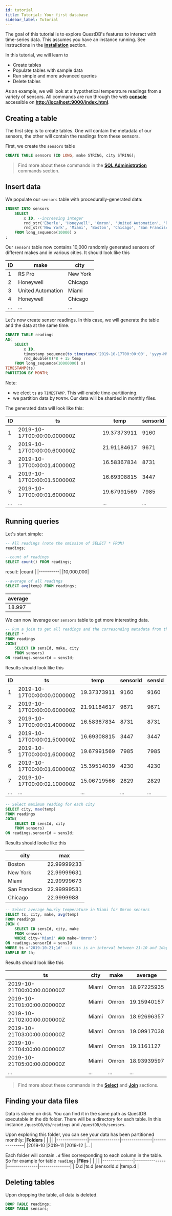 ```yaml
---
id: tutorial
title: Tutorial: Your first database
sidebar_label: Tutorial
---
```


The goal of this tutorial is to explore QuestDB's features to interact with time-series data.
This assumes you have an instance running. See instructions in the **[installation](setupmenu.md)** section.

In this tutorial, we will learn to
- Create tables 
- Populate tables with sample data
- Run simple and more advanced queries
- Delete tables

As an example, we will look at a hypothetical temperature readings from a variety of sensors. 
All commands are run through the web **[console](console.md)** accessible on 
**[http://localhost:9000/index.html](http://localhost:9000/index.html)**.

## Creating a table

The first step is to create tables. One will contain the metadata of our sensors, the other will contain
 the readings from these sensors.

First, we create the `sensors` table
```sql
CREATE TABLE sensors (ID LONG, make STRING, city STRING);
```

>Find more about these commands in the **[SQL Administration](tableadmin.md)** commands section.

## Insert data
We populate our `sensors` table with procedurally-generated data:
```sql
INSERT INTO sensors
    SELECT 
        x ID, --increasing integer
        rnd_str('Eberle', 'Honeywell', 'Omron', 'United Automation', 'RS Pro') make, 
        rnd_str('New York', 'Miami', 'Boston', 'Chicago', 'San Francisco') city
    FROM long_sequence(10000) x
;
```

Our `sensors` table now contains 10,000 randomly generated sensors of different makes and in various cities.
It should look like this

|ID     | make              | city
|----   |-----              |-----
|1      | RS Pro            | New York 
|2      | Honeywell         | Chicago 
|3      | United Automation | Miami
|4      | Honeywell         | Chicago 
|...    | ...               | ...    

Let's now create sensor readings. In this case, we will generate the table and the data at
the same time. 

```sql
CREATE TABLE readings 
AS(
    SELECT
        x ID,
        timestamp_sequence(to_timestamp('2019-10-17T00:00:00', 'yyyy-MM-ddTHH:mm:ss'), rnd_long(1,10,2) * 100000L) ts,
        rnd_double(0)*8 + 15 temp
    FROM long_sequence(10000000) x)
TIMESTAMP(ts) 
PARTITION BY MONTH;
```

Note:
- we elect `ts` as `TIMESTAMP`. This will enable time-partitioning.
- we partition data by `MONTH`. Our data will be sharded in monthly files.

The generated data will look like this:

|ID	    |ts	                            |temp	        |sensorId
|-------|-------------------------------|---------------|---------
|1	    |2019-10-17T00:00:00.000000Z	|19.37373911	|9160
|2	    |2019-10-17T00:00:00.600000Z	|21.91184617	|9671
|3	    |2019-10-17T00:00:01.400000Z	|16.58367834	|8731
|4	    |2019-10-17T00:00:01.500000Z	|16.69308815	|3447
|5	    |2019-10-17T00:00:01.600000Z	|19.67991569	|7985
|...    |...           	                |...	        |...

## Running queries

Let's start simple:
```sql
-- All readings (note the omission of SELECT * FROM)
readings;
```

```sql
--count of readings
SELECT count() FROM readings;
```
result:
|count     |
|----------|
|10,000,000|

```sql
--average of all readings
SELECT avg(temp) FROM readings;
```
|average   |
|----------|
|18.997    |


We can now leverage our `sensors` table to get more interesting data.
```sql
-- Run a join to get all readings and the corresonding metadata from the sensors table
SELECT * 
FROM readings 
JOIN(
    SELECT ID sensId, make, city 
    FROM sensors) 
ON readings.sensorId = sensId;
```

Results should look like this

|ID	|ts	                            |temp	        |sensorId	|sensId	|make	            |city
|---|-------------------------------|---------------|-----------|-------|-------------------|---------
|1	|2019-10-17T00:00:00.000000Z	|19.37373911	|9160	    |9160	|RS Pro	            |Boston
|2	|2019-10-17T00:00:00.600000Z	|21.91184617	|9671   	|9671	|United Automation	|New York
|3	|2019-10-17T00:00:01.400000Z	|16.58367834	|8731   	|8731	|Honeywell	        |Miami
|4	|2019-10-17T00:00:01.500000Z	|16.69308815	|3447   	|3447	|United Automation	|Miami
|5	|2019-10-17T00:00:01.600000Z	|19.67991569	|7985   	|7985	|Eberle	            |San Francisco
|6	|2019-10-17T00:00:01.600000Z	|15.39514039	|4230   	|4230	|United Automation	|Chicago
|7	|2019-10-17T00:00:02.100000Z	|15.06719566	|2829   	|2829	|Honeywell	        |New York
|...|...                            |...            |...        |...    |...                |...

```sql
-- Select maximum reading for each city
SELECT city, max(temp) 
FROM readings 
JOIN(
    SELECT ID sensId, city 
    FROM sensors) 
ON readings.sensorId = sensId;
```

Results should looke like this

|city	        |max
|---------------|-----------
|Boston	        |22.99999233
|New York	    |22.99999631
|Miami	        |22.99999673
|San Francisco	|22.99999531
|Chicago	    |22.9999988


```sql
-- Select average hourly temperature in Miami for Omron sensors
SELECT ts, city, make, avg(temp)
FROM readings 
JOIN (
    SELECT ID sensId, city, make
    FROM sensors
    WHERE city='Miami' AND make='Omron') 
ON readings.sensorId = sensId 
WHERE ts ='2019-10-21;1d' -- this is an interval between 21-10 and 1day later
SAMPLE BY 1h;
```

Results should look like this

|ts	                            |city	|make	|average
|-------------------------------|-------|-------|------------
|2019-10-21T00:00:00.000000Z	|Miami	|Omron	|18.97225935
|2019-10-21T01:00:00.000000Z	|Miami	|Omron	|19.15940157
|2019-10-21T02:00:00.000000Z	|Miami	|Omron	|18.92696357
|2019-10-21T03:00:00.000000Z	|Miami	|Omron	|19.09917038
|2019-10-21T04:00:00.000000Z	|Miami	|Omron	|19.1161127
|2019-10-21T05:00:00.000000Z	|Miami	|Omron	|18.93939597
|...                            |...    |...    |...


> Find more about these commands in the **[Select](select.md)** and **[Join](join.md)** sections.

## Finding your data files
Data is stored on disk. You can find it in the same path as QuestDB executable in the db folder. 
There will be a directory for each table. In this instance
`/questDB/db/readings` and `/questDB/db/sensors`.

Upon exploring this folder, you can see your data has been partitioned monthly:
|**Folders**    |               |               |               |
|---------------|---------------|---------------|---------------|
|2019-10        |2019-11        |2019-12        |...            |

Each folder will contain `.d` files corresponding to each column in the table. So for example for table `readings`
|**Files**      |               |               |               |
|---------------|---------------|---------------|---------------|
|ID.d           |ts.d           |sensorId.d     |temp.d         |

## Deleting tables

Upon dropping the table, all data is deleted. 

```sql
DROP TABLE readings;
DROP TABLE sensors;
```

